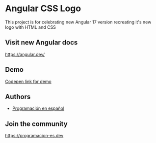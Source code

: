 # Angular CSS Logo

This project is for celebrating new Angular 17 version recreating it's new logo with HTML and CSS

## Visit new Angular docs

https://angular.dev/

## Demo

[Codepen link for demo](https://codepen.io/programacion-es/pen/xxMqrzy)

## Authors

- [Programación en español](https://www.github.com/pedrovelasquez9)

## Join the community

https://programacion-es.dev
